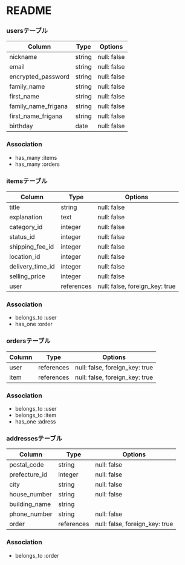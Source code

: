 # README

### usersテーブル

| Column              | Type    | Options     |
| ------------------- | ------- | ----------- |
| nickname            | string  | null: false |
| email               | string  | null: false |
| encrypted_password  | string  | null: false |
| family_name         | string  | null: false |
| first_name          | string  | null: false |
| family_name_frigana | string  | null: false |
| first_name_frigana  | string  | null: false |
| birthday            | date    | null: false |

### Association
- has_many :items
- has_many :orders

### itemsテーブル

| Column           | Type       | Options                       |
| ---------------- | ---------- | ------------------------------|
| title            | string     | null: false                   |
| explanation      | text       | null: false                   |
| category_id      | integer    | null: false                   |
| status_id        | integer    | null: false                   |
| shipping_fee_id  | integer    | null: false                   |
| location_id      | integer    | null: false                   |
| delivery_time_id | integer    | null: false                   |
| selling_price    | integer    | null: false                   |
| user             | references | null: false, foreign_key: true|

### Association
- belongs_to :user
- has_one :order

### ordersテーブル

| Column | Type        | Options                        |
| -------| ----------- | ------------------------------ |
| user   | references  | null: false, foreign_key: true |
| item   | references  | null: false, foreign_key: true |

### Association
- belongs_to :user
- belongs_to :item
- has_one :adress

### addressesテーブル

| Column        | Type       | Options                        |
| ------------- | ---------- | ------------------------------ |
| postal_code   | string     | null: false                    |
| prefecture_id | integer    | null: false                    |
| city          | string     | null: false                    |
| house_number  | string     | null: false                    |
| building_name | string     |                                |
| phone_number  | string     | null: false                    |
| order         | references | null: false, foreign_key: true |

### Association
- belongs_to :order